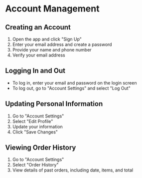 # Account Management

## Creating an Account
1. Open the app and click "Sign Up"
2. Enter your email address and create a password
3. Provide your name and phone number
4. Verify your email address

## Logging In and Out
- To log in, enter your email and password on the login screen
- To log out, go to "Account Settings" and select "Log Out"

## Updating Personal Information
1. Go to "Account Settings"
2. Select "Edit Profile"
3. Update your information
4. Click "Save Changes"

## Viewing Order History
1. Go to "Account Settings"
2. Select "Order History"
3. View details of past orders, including date, items, and total